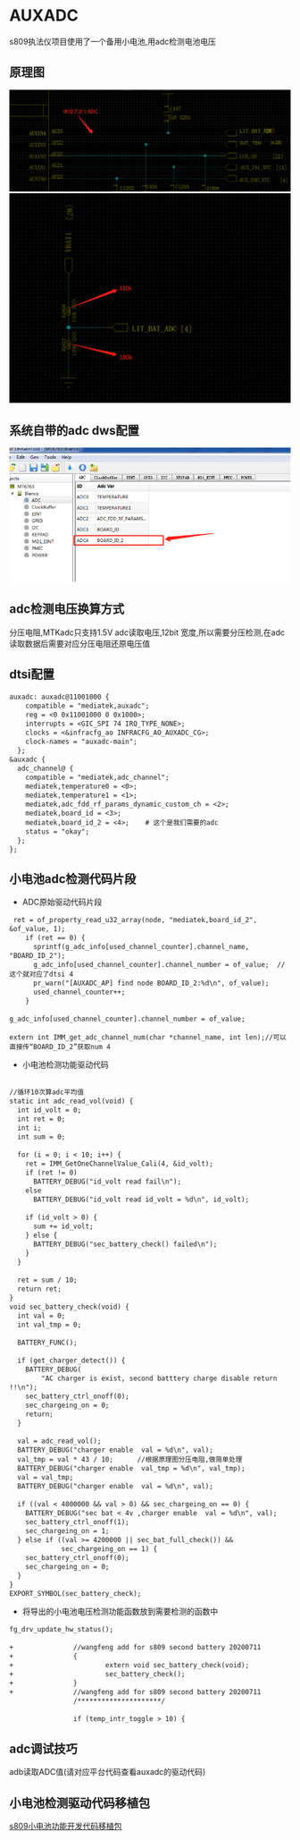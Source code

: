 # AUXADC

s809执法仪项目使用了一个备用小电池,用adc检测电池电压

## 原理图

![auxadc1](./img/88909D48-0180-48a9-9F74-2061A2D678B0.png)
![auxadc2](./img/D59060D7-F0A9-4ef2-ACC3-3A416F40B991.png)

## 系统自带的adc dws配置

![auxdws](./img/C9CCCC72-CE4C-4811-A426-A15125A7D21E.png)

## adc检测电压换算方式

分压电阻,MTKadc只支持1.5V adc读取电压,12bit 宽度,所以需要分压检测,在adc读取数据后需要对应分压电阻还原电压值

## dtsi配置

```code
auxadc: auxadc@11001000 {
    compatible = "mediatek,auxadc";
    reg = <0 0x11001000 0 0x1000>;
    interrupts = <GIC_SPI 74 IRQ_TYPE_NONE>;
    clocks = <&infracfg_ao INFRACFG_AO_AUXADC_CG>;
    clock-names = "auxadc-main";
  };
&auxadc {
  adc_channel@ {
    compatible = "mediatek,adc_channel";
    mediatek,temperature0 = <0>;
    mediatek,temperature1 = <1>;
    mediatek,adc_fdd_rf_params_dynamic_custom_ch = <2>;
    mediatek,board_id = <3>;
    mediatek,board_id_2 = <4>;    # 这个是我们需要的adc
    status = "okay";
  };
};

```

## 小电池adc检测代码片段

- ADC原始驱动代码片段

```code
 ret = of_property_read_u32_array(node, "mediatek,board_id_2", &of_value, 1);
    if (ret == 0) {
      sprintf(g_adc_info[used_channel_counter].channel_name, "BOARD_ID_2");
      g_adc_info[used_channel_counter].channel_number = of_value;  //这个就对应了dtsi 4
      pr_warn("[AUXADC_AP] find node BOARD_ID_2:%d\n", of_value);
      used_channel_counter++;
    }

g_adc_info[used_channel_counter].channel_number = of_value;

extern int IMM_get_adc_channel_num(char *channel_name, int len);//可以直接传“BOARD_ID_2”获取num 4

```

- 小电池检测功能驱动代码
```code

//循环10次算adc平均值
static int adc_read_vol(void) {
  int id_volt = 0;
  int ret = 0;
  int i;
  int sum = 0;

  for (i = 0; i < 10; i++) {
    ret = IMM_GetOneChannelValue_Cali(4, &id_volt);
    if (ret != 0)
      BATTERY_DEBUG("id_volt read fail\n");
    else
      BATTERY_DEBUG("id_volt read id_volt = %d\n", id_volt);

    if (id_volt > 0) {
      sum += id_volt;
    } else {
      BATTERY_DEBUG("sec_battery_check() failed\n");
    }
  }

  ret = sum / 10;
  return ret;
}
void sec_battery_check(void) {
  int val = 0;
  int val_tmp = 0;

  BATTERY_FUNC();

  if (get_charger_detect()) {
    BATTERY_DEBUG(
        "AC charger is exist, second batttery charge disable return !!\n");
    sec_battery_ctrl_onoff(0);
    sec_chargeing_on = 0;
    return;
  }

  val = adc_read_vol();
  BATTERY_DEBUG("charger enable  val = %d\n", val);
  val_tmp = val * 43 / 10;      //根据原理图分压电阻,做简单处理
  BATTERY_DEBUG("charger enable  val_tmp = %d\n", val_tmp);
  val = val_tmp;
  BATTERY_DEBUG("charger enable  val = %d\n", val);

  if ((val < 4000000 && val > 0) && sec_chargeing_on == 0) {
    BATTERY_DEBUG("sec bat < 4v ,charger enable  val = %d\n", val);
    sec_battery_ctrl_onoff(1);
    sec_chargeing_on = 1;
  } else if ((val >= 4200000 || sec_bat_full_check()) &&
             sec_chargeing_on == 1) {
    sec_battery_ctrl_onoff(0);
    sec_chargeing_on = 0;
  }
}
EXPORT_SYMBOL(sec_battery_check);

```

- 将导出的小电池电压检测功能函数放到需要检测的函数中

```code
fg_drv_update_hw_status();

+               //wangfeng add for s809 second battery 20200711
+               {
+                       extern void sec_battery_check(void);
+                       sec_battery_check();
+               }
+               //wangfeng add for s809 second battery 20200711
                /*********************/

                if (temp_intr_toggle > 10) {
```

## adc调试技巧

adb读取ADC值(请对应平台代码查看auxadc的驱动代码)

## 小电池检测驱动代码移植包

[s809小电池功能开发代码移植包](./res/second_battery.zip)
